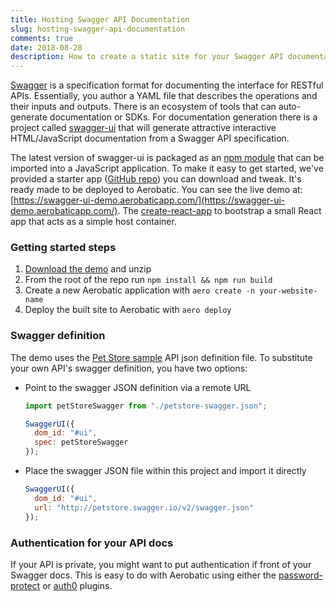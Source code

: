 ```yaml
---
title: Hosting Swagger API Documentation
slug: hosting-swagger-api-documentation
comments: true
date: 2018-08-28
description: How to create a static site for your Swagger API documentation and host it on Aerobatic
---
```


[Swagger](http://swagger.io/) is a specification format for documenting the interface for RESTful APIs. Essentially, you author a YAML file that describes the operations and their inputs and outputs. There is an ecosystem of tools that can auto-generate documentation or SDKs. For documentation generation there is a project called [swagger-ui](https://swagger.io/tools/swagger-ui/) that will generate attractive interactive HTML/JavaScript documentation from a Swagger API specification.

The latest version of swagger-ui is packaged as an [npm module](https://www.npmjs.com/package/swagger-ui) that can be imported into a JavaScript application. To make it easy to get started, we've provided a starter app ([GitHub repo](https://github.com/aerobatic/swagger-ui-demo)) you can download and tweak. It's ready made to be deployed to Aerobatic. You can see the live demo at: [https://swagger-ui-demo.aerobaticapp.com/](https://swagger-ui-demo.aerobaticapp.com/). The [create-react-app](https://github.com/facebook/create-react-app) to bootstrap a small React app that acts as a simple host container.

### Getting started steps

1. [Download the demo](https://github.com/aerobatic/swagger-ui-demo/archive/master.zip) and unzip
2. From the root of the repo run `npm install && npm run build`
3. Create a new Aerobatic application with `aero create -n your-website-name`
4. Deploy the built site to Aerobatic with `aero deploy`

### Swagger definition

The demo uses the [Pet Store sample](http://petstore.swagger.io/v2/swagger.json) API json definition file. To substitute your own API's swagger definition, you have two options:

- Point to the swagger JSON definition via a remote URL

  ```js
  import petStoreSwagger from "./petstore-swagger.json";

  SwaggerUI({
    dom_id: "#ui",
    spec: petStoreSwagger
  });
  ```

- Place the swagger JSON file within this project and import it directly

  ```js
  SwaggerUI({
    dom_id: "#ui",
    url: "http://petstore.swagger.io/v2/swagger.json"
  });
  ```

### Authentication for your API docs

If your API is private, you might want to put authentication if front of your Swagger docs. This is easy to do with Aerobatic using either the [password-protect](/docs/plugins/password-protect) or [auth0](/docs/plugins/auth0) plugins.
